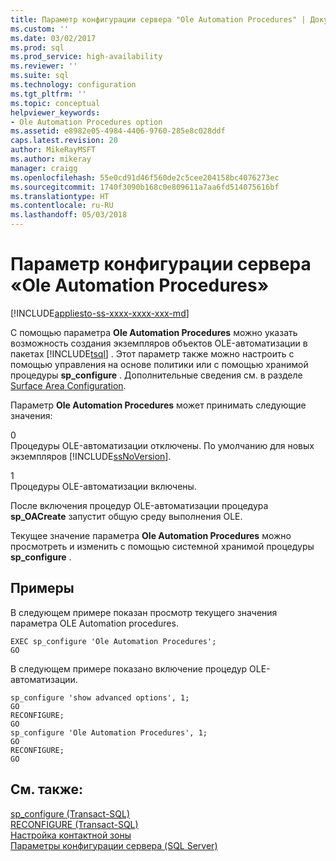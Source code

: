 ```yaml
---
title: Параметр конфигурации сервера "Ole Automation Procedures" | Документы Майкрософт
ms.custom: ''
ms.date: 03/02/2017
ms.prod: sql
ms.prod_service: high-availability
ms.reviewer: ''
ms.suite: sql
ms.technology: configuration
ms.tgt_pltfrm: ''
ms.topic: conceptual
helpviewer_keywords:
- Ole Automation Procedures option
ms.assetid: e8982e05-4984-4406-9760-285e8c028ddf
caps.latest.revision: 20
author: MikeRayMSFT
ms.author: mikeray
manager: craigg
ms.openlocfilehash: 55e0cd91d46f560de2c5cee204158bc4076273ec
ms.sourcegitcommit: 1740f3090b168c0e809611a7aa6fd514075616bf
ms.translationtype: HT
ms.contentlocale: ru-RU
ms.lasthandoff: 05/03/2018
---
```

# <a name="ole-automation-procedures-server-configuration-option"></a>Параметр конфигурации сервера «Ole Automation Procedures»
[!INCLUDE[appliesto-ss-xxxx-xxxx-xxx-md](../../includes/appliesto-ss-xxxx-xxxx-xxx-md.md)]

  C помощью параметра **Ole Automation Procedures** можно указать возможность создания экземпляров объектов OLE-автоматизации в пакетах [!INCLUDE[tsql](../../includes/tsql-md.md)] . Этот параметр также можно настроить с помощью управления на основе политики или с помощью хранимой процедуры **sp_configure** . Дополнительные сведения см. в разделе [Surface Area Configuration](../../relational-databases/security/surface-area-configuration.md).  
  
 Параметр **Ole Automation Procedures** может принимать следующие значения:  
  
 0  
 Процедуры OLE-автоматизации отключены. По умолчанию для новых экземпляров [!INCLUDE[ssNoVersion](../../includes/ssnoversion-md.md)].  
  
 1  
 Процедуры OLE-автоматизации включены.  
  
 После включения процедур OLE-автоматизации процедура **sp_OACreate** запустит общую среду выполнения OLE.  
  
 Текущее значение параметра **Ole Automation Procedures** можно просмотреть и изменить с помощью системной хранимой процедуры **sp_configure** .  
  
## <a name="examples"></a>Примеры  
 В следующем примере показан просмотр текущего значения параметра OLE Automation procedures.  
  
```  
EXEC sp_configure 'Ole Automation Procedures';  
GO  
```  
  
 В следующем примере показано включение процедур OLE-автоматизации.  
  
```  
sp_configure 'show advanced options', 1;  
GO  
RECONFIGURE;  
GO  
sp_configure 'Ole Automation Procedures', 1;  
GO  
RECONFIGURE;  
GO  
```  
  
## <a name="see-also"></a>См. также:  
 [sp_configure &#40;Transact-SQL&#41;](../../relational-databases/system-stored-procedures/sp-configure-transact-sql.md)   
 [RECONFIGURE (Transact-SQL)](../../t-sql/language-elements/reconfigure-transact-sql.md)   
 [Настройка контактной зоны](../../relational-databases/security/surface-area-configuration.md)   
 [Параметры конфигурации сервера (SQL Server)](../../database-engine/configure-windows/server-configuration-options-sql-server.md)  
  
  
